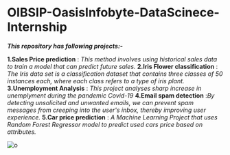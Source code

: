 # OIBSIP-OasisInfobyte-DataScinece-Internship
_**This repository has following projects:-**_

**1.Sales Price prediction** : _This method involves using historical sales data to train a model that can predict future sales._
**2.Iris Flower classification** : _The Iris data set is a classification dataset that contains three classes of 50 instances each, where each class refers to a type of iris plant._
**3.Unemployment Analysis** : _This project analyses sharp increase in unemplyment during the pandemic Covid-19_
**4.Email spam detection** :_By detecting unsolicited and unwanted emails, we can prevent spam messages from creeping into the user's inbox, thereby improving user experience._
**5.Car price prediction** : _A Machine Learning Project that uses Random Forest Regressor model to predict used cars price based on attributes._

![o](https://github.com/Ayushi-Gupta-23/OIBSIP-OasisInfobyte-DataScinece-Internship/assets/90610131/28e37576-073b-4c85-9175-7cadf3a3ae94)

